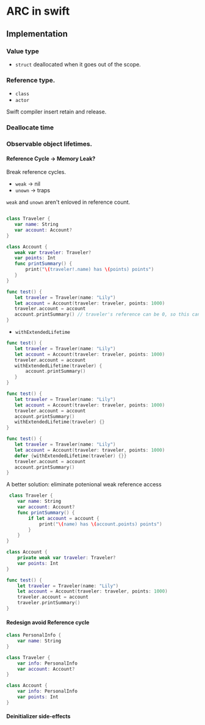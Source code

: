 # ARC in swift

## Implementation

### Value type
- ``struct``
deallocated when it goes out of the scope.

### Reference type.
- ``class``
- ``actor``

Swift compiler insert retain and release.

### Deallocate  time

### Observable object lifetimes.

#### Reference Cycle -> Memory Leak?
Break reference cycles.
- ``weak`` -> nil
- ``unown`` -> traps

``weak`` and ``unown`` aren't enloved in reference count.
 ```swift
 
 class Traveler {
    var name: String
    var account: Account?
}

class Account {
    weak var traveler: Traveler?
    var points: Int
    func printSummary() {
        print("\(traveler!.name) has \(points) points")
    }
}

func test() {
    let traveler = Traveler(name: "Lily")
    let account = Account(traveler: traveler, points: 1000)
    traveler.account = account
    account.printSummary() // traveler's reference can be 0, so this can crash.
}
 ```
 
 - ``withExtendedLifetime``
 ```swift
 func test() {
    let traveler = Traveler(name: "Lily")
    let account = Account(traveler: traveler, points: 1000)
    traveler.account = account
    withExtendedLifetime(traveler) {
        account.printSummary()
    }
}

func test() {
    let traveler = Traveler(name: "Lily")
    let account = Account(traveler: traveler, points: 1000)
    traveler.account = account
    account.printSummary()
    withExtendedLifetime(traveler) {}
}

func test() {
    let traveler = Traveler(name: "Lily")
    let account = Account(traveler: traveler, points: 1000)
    defer {withExtendedLifetime(traveler) {}}
    traveler.account = account
    account.printSummary()
}
 ```

A better solution: eliminate potenional weak reference access
```swift
 class Traveler {
    var name: String
    var account: Account?
    func printSummary() {
        if let account = account {
            print("\(name) has \(account.points) points")
        }
    }
}

class Account {
    private weak var traveler: Traveler?
    var points: Int
}

func test() {
    let traveler = Traveler(name: "Lily")
    let account = Account(traveler: traveler, points: 1000)
    traveler.account = account
    traveler.printSummary()
}   
```

#### Redesign avoid Reference cycle
```swift
class PersonalInfo {
    var name: String
}

class Traveler {
    var info: PersonalInfo
    var account: Account?
}

class Account {
    var info: PersonalInfo
    var points: Int
}
```

#### Deinitializer side-effects
 

